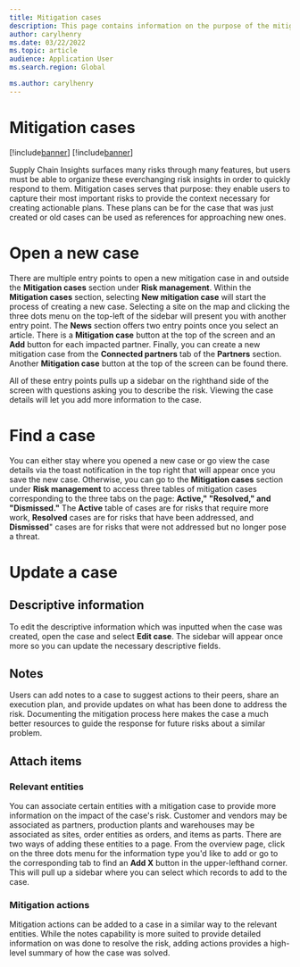 ```yaml
---
title: Mitigation cases
description: This page contains information on the purpose of the mitigation cases feature within Dynamics 365 Supply Chain Insights and explains how to use it
author: carylhenry
ms.date: 03/22/2022
ms.topic: article
audience: Application User
ms.search.region: Global

ms.author: carylhenry
---
```


# Mitigation cases

[!include[banner](includes/banner.md)]
[!include[banner](includes/preview-banner.md)]

Supply Chain Insights surfaces many risks through many features, but users must be able to organize these everchanging risk insights in order to quickly respond to them. Mitigation cases serves that purpose: they enable users to capture their most important risks to provide the context necessary for creating actionable plans. These plans can be for the case that was just created or old cases can be used as references for approaching new ones.

# Open a new case

There are multiple entry points to open a new mitigation case in and outside the **Mitigation cases** section under **Risk management**. Within the **Mitigation cases** section, selecting **New mitigation case** will start the process of creating a new case. Selecting a site on the map and clicking the three dots menu on the top-left of the sidebar will present you with another entry point. The **News** section offers two entry points once you select an article. There is a **Mitigation case** button at the top of the screen and an **Add** button for each impacted partner. Finally, you can create a new mitigation case from the **Connected partners** tab of the **Partners** section. Another **Mitigation case** button at the top of the screen can be found there.

All of these entry points pulls up a sidebar on the righthand side of the screen with questions asking you to describe the risk. Viewing the case details will let you add more information to the case.

# Find a case

You can either stay where you opened a new case or go view the case details via the toast notification in the top right that will appear once you save the new case. Otherwise, you can go to the **Mitigation cases** section under **Risk management** to access three tables of mitigation cases corresponding to the three tabs on the page: **Active," "Resolved," and "Dismissed."** The **Active** table of cases are for risks that require more work, **Resolved** cases are for risks that have been addressed, and **Dismissed**" cases are for risks that were not addressed but no longer pose a threat.

# Update a case
## Descriptive information
To edit the descriptive information which was inputted when the case was created, open the case and select **Edit case**. The sidebar will appear once more so you can update the necessary descriptive fields.

## Notes
Users can add notes to a case to suggest actions to their peers, share an execution plan, and provide updates on what has been done to address the risk. Documenting the mitigation process here makes the case a much better resources to guide the response for future risks about a similar problem.

## Attach items
### Relevant entities
You can associate certain entities with a mitigation case to provide more information on the impact of the case's risk. Customer and vendors may be associated as partners, production plants and warehouses may be associated as sites, order entities as orders, and items as parts. There are two ways of adding these entities to a page. From the overview page, click on the three dots menu for the information type you'd like to add or go to the corresponding tab to find an **Add X** button in the upper-lefthand corner. This will pull up a sidebar where you can select which records to add to the case.

### Mitigation actions
Mitigation actions can be added to a case in a similar way to the relevant entities. While the notes capability is more suited to provide detailed information on was done to resolve the risk, adding actions provides a high-level summary of how the case was solved.
